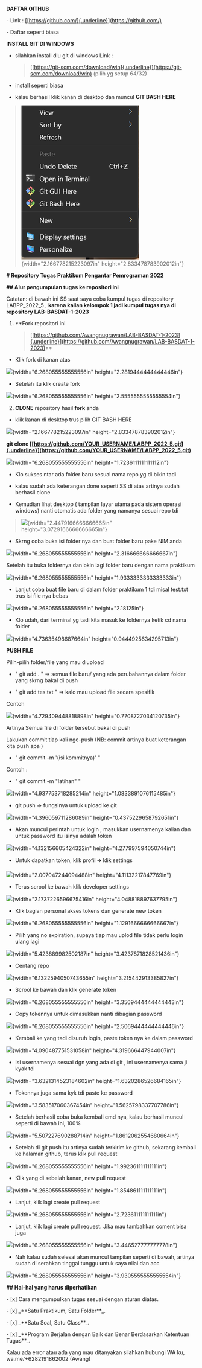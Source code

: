 **DAFTAR GITHUB**

\- Link : [[https://github.com/]{.underline}](https://github.com/)

\- Daftar seperti biasa

**INSTALL GIT DI WINDOWS**

-   silahkan install dlu git di windows Link :
    > [[https://git-scm.com/download/win]{.underline}](https://git-scm.com/download/win)
    > (pilih yg setup 64/32)

-   install seperti biasa

-   kalau berhasil klik kanan di desktop dan muncul **GIT BASH HERE**

> ![](image/image11.png){width="2.166778215223097in"
> height="2.833478783902012in"}

**\# Repository Tugas Praktikum Pengantar Pemrograman 2022**

**\## Alur pengumpulan tugas ke repositori ini**

Catatan: di bawah ini SS saat saya coba kumpul tugas di repository
LABPP_2022_5 , **karena kalian kelompok 1 jadi kumpul tugas nya di
repository LAB-BASDAT-1-2023**

1.  **Fork repositori ini
    > [[https://github.com/Awangnugrawan/LAB-BASDAT-1-2023]{.underline}](https://github.com/Awangnugrawan/LAB-BASDAT-1-2023)**

-   Klik fork di kanan atas

![](./image3.png){width="6.268055555555556in"
height="2.2819444444444446in"}

-   Setelah itu klik create fork

![](./image10.png){width="6.268055555555556in"
height="2.5555555555555554in"}

2.  **CLONE** repository hasil **fork** anda

-   klik kanan di desktop trus pilih GIT BASH HERE

![](./image11.png){width="2.166778215223097in"
height="2.833478783902012in"}

**git clone
[[https://github.com/YOUR_USERNAME/LABPP_2022_5.git]{.underline}](https://github.com/YOUR_USERNAME/LABPP_2022_5.git)**

![](./image6.png){width="6.268055555555556in"
height="1.7236111111111112in"}

-   Klo sukses ntar ada folder baru sesuai nama repo yg di bikin tadi

-   kalau sudah ada keterangan done seperti SS di atas artinya sudah
    berhasil clone

-   Kemudian lihat desktop ( tampilan layar utama pada sistem operasi
    windows) nanti otomatis ada folder yang namanya sesuai repo tdi

> ![](./image27.png){width="2.4479166666666665in"
> height="3.0729166666666665in"}

-   Skrng coba buka isi folder nya dan buat folder baru pake NIM anda

![](./image12.png){width="6.268055555555556in"
height="2.316666666666667in"}

Setelah itu buka foldernya dan bkin lagi folder baru dengan nama
praktikum

![](./image2.png){width="6.268055555555556in"
height="1.9333333333333333in"}

-   Lanjut coba buat file baru di dalam folder praktikum 1 tdi misal
    test.txt trus isi file nya bebas

![](./image20.png){width="6.268055555555556in" height="2.18125in"}

-   Klo udah, dari terminal yg tadi kita masuk ke foldernya ketik cd
    nama folder

![](./image14.png){width="4.73635498687664in"
height="0.9444925634295713in"}

**PUSH FILE**

Pilih-pilih folder/file yang mau diupload

-   " git add . " =\> semua file baru/ yang ada perubahannya dalam
    folder yang skrng bakal di push

-   " git add tes.txt " =\> kalo mau upload file secara spesifik

Contoh

![](./image17.png){width="4.729409448818898in"
height="0.7708727034120735in"}

Artinya Semua file di folder tersebut bakal di push

Lakukan commit tiap kali nge-push (NB: commit artinya buat keterangan
kita push apa )

-   " git commit -m '(isi kommitnya)' "

Contoh :

-   " git commit -m "latihan" "

![](./image16.png){width="4.937753718285214in"
height="1.0833891076115485in"}

-   git push =\> fungsinya untuk upload ke git

![](./image21.png){width="4.396059711286089in"
height="0.4375229658792651in"}

-   Akan muncul perintah untuk login , masukkan usernamenya kalian dan
    untuk password itu isinya adalah token

![](./image15.png){width="4.132156605424322in"
height="4.277997594050744in"}

-   Untuk dapatkan token, klik profil 🡪 klik settings

![](./image19.png){width="2.007047244094488in"
height="4.11132217847769in"}

-   Terus scrool ke bawah klik developer settings

![](./image26.png){width="2.1737226596675416in"
height="4.048818897637795in"}

-   Klik bagian personal akses tokens dan generate new token

![](./image29.png){width="6.268055555555556in"
height="1.1291666666666667in"}

-   Pilih yang no expiration, supaya tiap mau uplod file tidak perlu
    login ulang lagi

![](./image23.png){width="5.423889982502187in"
height="3.4237871828521436in"}

-   Centang repo

![](./image24.png){width="6.1322594050743655in"
height="3.215442913385827in"}

-   Scrool ke bawah dan klik generate token

![](./image25.png){width="6.268055555555556in"
height="3.3569444444444443in"}

-   Copy tokennya untuk dimasukkan nanti dibagian password

![](./image28.png){width="6.268055555555556in"
height="2.5069444444444446in"}

-   Kembali ke yang tadi disuruh login, paste token nya ke dalam
    password

![](./image18.png){width="4.090487751531058in"
height="4.319666447944007in"}

-   Isi usernamenya sesuai dgn yang ada di git , ini usernamenya sama ji
    kyak tdi

![](./image13.png){width="3.6321314523184602in"
height="1.6320286526684165in"}

-   Tokennya juga sama kyk tdi paste ke password

![](./image4.png){width="3.583517060367454in"
height="1.5625798337707786in"}

-   Setelah berhasil coba buka kembali cmd nya, kalau berhasil muncul
    seperti di bawah ini, 100%

![](./image1.png){width="5.507227690288714in"
height="1.8612062554680664in"}

-   Setelah di git push itu artinya sudah terkirim ke github, sekarang
    kembali ke halaman github, terus klik pull request

![](./image8.png){width="6.268055555555556in"
height="1.992361111111111in"}

-   Klik yang di sebelah kanan, new pull request

![](./image5.png){width="6.268055555555556in"
height="1.854861111111111in"}

-   Lanjut, klik lagi create pull request

![](./image9.png){width="6.268055555555556in"
height="2.723611111111111in"}

-   Lanjut, klik lagi create pull request. Jika mau tambahkan coment
    bisa juga

![](./image7.png){width="6.268055555555556in"
height="3.446527777777778in"}

-   Nah kalau sudah selesai akan muncul tampilan seperti di bawah,
    artinya sudah di serahkan tinggal tunggu untuk saya nilai dan acc

![](./image22.png){width="6.268055555555556in"
height="3.9305555555555554in"}

**\## Hal-hal yang harus diperhatikan**

\- \[x\] Cara mengumpulkan tugas sesuai dengan aturan diatas.

\- \[x\] \_\*\*Satu Praktikum, Satu Folder\*\*\_.

\- \[x\] \_\*\*Satu Soal, Satu Class\*\*\_.

\- \[x\] \_\*\*Program Berjalan dengan Baik dan Benar Berdasarkan
Ketentuan Tugas\*\*\_.

Kalau ada error atau ada yang mau ditanyakan silahkan hubungi WA ku,
wa.me/+6282191862002 (Awang)
